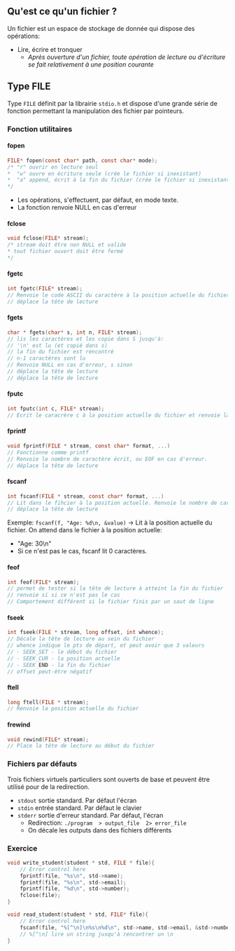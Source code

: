 ## Qu'est ce qu'un fichier ?
Un fichier est un espace de stockage de donnée qui dispose des opérations:
- Lire, écrire et tronquer
	- *Après ouverture d'un fichier, toute opération de lecture ou d'écriture se fait relativement à une position courante*

## Type FILE
Type `FILE` définit par la librairie `stdio.h` et dispose d'une grande série de fonction permettant la manipulation des fichier par pointeurs.

### Fonction utilitaires

#### fopen
```c
FILE* fopen(const char* path, const char* mode);
/* "r" ouvrir en lecture seul
*  "w" ouvre en écriture seule (crée le fichier si inexistant)
*  "a" append, écrit à la fin du fichier (crée le fichier si inexistant)
*/
```
- Les opérations, s'effectuent, par défaut, en mode texte.
- La fonction renvoie NULL en cas d'erreur


#### fclose
```c
void fclose(FILE* stream);
/* stream doit être non NULL et valide
* tout fichier ouvert doit être fermé
*/
```

#### fgetc
```c
int fgetc(FILE* stream);
// Renvoie le code ASCII du caractère à la position actuelle du fichier ou EOF en cas d'erreur
// déplace la tête de lecture
```

#### fgets
```c
char * fgets(char* s, int n, FILE* stream);
// lis les caractères et les copie dans S jusqu'à:
// '\n' est lu (et copié dans s)
// la fin du fichier est rencontré
// n-1 caractères sont lu
// Renvoie NULL en cas d'erreur, s sinon
// déplace la tête de lecture
// déplace la tête de lecture
```

#### fputc
```c
int fputc(int c, FILE* stream);
// Ecrit le caracrère c à la position actuelle du fichier et renvoie la valeur ASCII du caracrère lu. Ou EOF en cas d'erreur
```

#### fprintf
```c
void fprintf(FILE * stream, const char* format, ...)
// Fonctionne comme printf
// Renvoie le nombre de caractère écrit, ou EOF en cas d'erreur.
// déplace la tête de lecture
```

#### fscanf
```c
int fscanf(FILE * stream, const char* format, ...)
// Lit dans le fihcier à la position actuelle. Renvoie le nombre de caractères lus, ou EOF en cas d'erreur
// déplace la tête de lecture
```
Exemple:
`fscanf(f, "Age: %d\n, &value)` -> Lit à la position actuelle du fichier. On attend dans le fichier à la position actuelle:
- "Age: 30\n"
- Si ce n'est pas le cas, fscanf lit 0 caractères.

#### feof
```c
int feof(FILE* stream);
// permet de tester si la tête de lecture à atteint la fin du fichier
// renvoie si si ce n'est pas le cas
// Comportement différent si le fichier finis par un saut de ligne
```

#### fseek
```c
int fseek(FILE * stream, long offset, int whence);
// Décale la tête de lecture au sein du fichier
// whence indique le pts de départ, et peut avoir que 3 valeurs
// - SEEK_SET - le début du fichier
// - SEEK_CUR - la position actuelle
// - SEEK_END - la fin du fichier
// offset peut-être négatif
```

#### ftell
```c
long ftell(FILE * stream);
// Renvoie la position actuelle du fichier
```

#### frewind
```c
void rewind(FILE* stream);
// Place la tête de lecture au début du fichier
```
### Fichiers par défauts
Trois fichiers virtuels particuliers sont ouverts de base et peuvent être utilisé pour de la redirection.
- `stdout` sortie standard. Par défaut l'écran
- `stdin` entrée standard. Par défaut le clavier
- `stderr` sortie d'erreur standard. Par défaut, l'écran
	- Redirection: `./program  > output_file  2> error_file`
	- On décale les outputs dans des fichiers différents

### Exercice
```c
void write_student(student * std, FILE * file){
	// Error control here
	fprintf(file, "%s\n", std->name);
	fprintf(file, "%s\n", std->email);
	fprintf(file, "%d\n", std->number);
	fclose(file);
}
```

```c
void read_student(student * std, FILE* file){
	// Error control here
	fscanf(file, "%[^\n]\n%s\n%d\n", std->name, std->email, &std->number);
	// %[^\n] lire un string jusqu'à rencontrer un \n
}
```